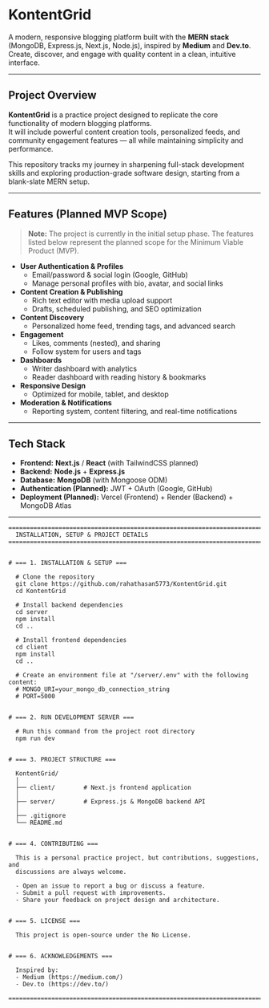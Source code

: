 # KontentGrid

A modern, responsive blogging platform built with the **MERN stack** (MongoDB, Express.js, Next.js, Node.js), inspired by **Medium** and **Dev.to**.  
Create, discover, and engage with quality content in a clean, intuitive interface.

---

## Project Overview

**KontentGrid** is a practice project designed to replicate the core functionality of modern blogging platforms.  
It will include powerful content creation tools, personalized feeds, and community engagement features — all while maintaining simplicity and performance.

This repository tracks my journey in sharpening full-stack development skills and exploring production-grade software design, starting from a blank-slate MERN setup.

---

## Features (Planned MVP Scope)

> **Note:** The project is currently in the initial setup phase. The features listed below represent the planned scope for the Minimum Viable Product (MVP).

- **User Authentication & Profiles**
  - Email/password & social login (Google, GitHub)
  - Manage personal profiles with bio, avatar, and social links
- **Content Creation & Publishing**
  - Rich text editor with media upload support
  - Drafts, scheduled publishing, and SEO optimization
- **Content Discovery**
  - Personalized home feed, trending tags, and advanced search
- **Engagement**
  - Likes, comments (nested), and sharing
  - Follow system for users and tags
- **Dashboards**
  - Writer dashboard with analytics
  - Reader dashboard with reading history & bookmarks
- **Responsive Design**
  - Optimized for mobile, tablet, and desktop
- **Moderation & Notifications**
  - Reporting system, content filtering, and real-time notifications

---

## Tech Stack

- **Frontend:** **Next.js** / **React** (with TailwindCSS planned)
- **Backend:** **Node.js** + **Express.js**
- **Database:** **MongoDB** (with Mongoose ODM)
- **Authentication (Planned):** JWT + OAuth (Google, GitHub)
- **Deployment (Planned):** Vercel (Frontend) + Render (Backend) + MongoDB Atlas

---

```text
================================================================================
  INSTALLATION, SETUP & PROJECT DETAILS
================================================================================


# === 1. INSTALLATION & SETUP ===

  # Clone the repository
  git clone https://github.com/rahathasan5773/KontentGrid.git
  cd KontentGrid

  # Install backend dependencies
  cd server
  npm install
  cd ..

  # Install frontend dependencies
  cd client
  npm install
  cd ..

  # Create an environment file at "/server/.env" with the following content:
  # MONGO_URI=your_mongo_db_connection_string
  # PORT=5000


# === 2. RUN DEVELOPMENT SERVER ===

  # Run this command from the project root directory
  npm run dev


# === 3. PROJECT STRUCTURE ===

  KontentGrid/
  │
  ├── client/        # Next.js frontend application
  │
  ├── server/        # Express.js & MongoDB backend API
  │
  ├── .gitignore
  └── README.md


# === 4. CONTRIBUTING ===

  This is a personal practice project, but contributions, suggestions, and
  discussions are always welcome.

  - Open an issue to report a bug or discuss a feature.
  - Submit a pull request with improvements.
  - Share your feedback on project design and architecture.


# === 5. LICENSE ===

  This project is open-source under the No License.


# === 6. ACKNOWLEDGEMENTS ===

  Inspired by:
  - Medium (https://medium.com/)
  - Dev.to (https://dev.to/)

================================================================================
